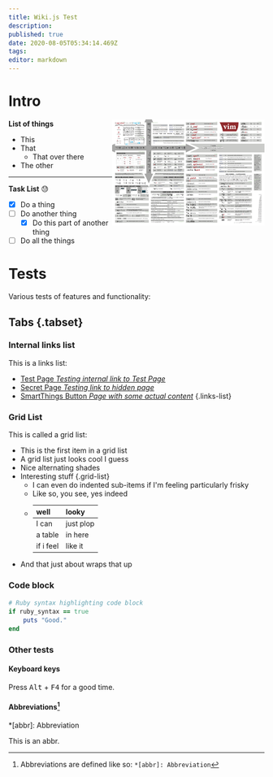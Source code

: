 ```yaml
---
title: Wiki.js Test
description: 
published: true
date: 2020-08-05T05:34:14.469Z
tags: 
editor: markdown
---
```


# Intro

<a href="/vimcheatsheet.png"><img align="right" width=300 src="/vimcheatsheet.png"/></a>

**List of things**
- This
- That
	- That over there
- The other
---
**Task List** :sweat:
- [x] Do a thing
- [ ] Do another thing
  - [x] Do this part of another thing
- [ ] Do all the things

# Tests

Various tests of features and functionality:

## Tabs {.tabset}

### Internal links list
This is a links list:
- [Test Page *Testing internal link to Test Page*](/test-page)
- [Secret Page *Testing link to hidden page*](/secret/diary)
- [SmartThings Button *Page with some actual content*](/iot/home-automation/smartthings-button)
{.links-list}

### Grid List

This is called a grid list:
- This is the first item in a grid list
- A grid list just looks cool I guess
- Nice alternating shades
- Interesting stuff
{.grid-list}
  - I can even do indented sub-items if I'm feeling particularly frisky
  - Like so, you see, yes indeed
  - |well|looky|
    |-|-|
    |I can|just plop|
    |a table|in here|
    |if i feel|like it|
- And that just about wraps that up

### Code block
```ruby
# Ruby syntax highlighting code block
if ruby_syntax == true
	puts "Good."
end
```

### Other tests

#### Keyboard keys

Press <kbd>Alt</kbd> + <kbd>F4</kbd> for a good time.
<br />

#### Abbreviations[^longnote]
*[abbr]: Abbreviation 

This is an abbr.

[^longnote]: Abbreviations are defined like so:
	`*[abbr]: Abbreviation`

  